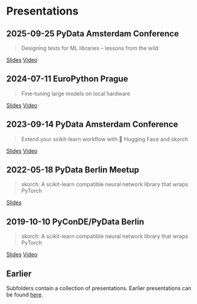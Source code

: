 # Presentations

## 2025-09-25 PyData Amsterdam Conference

> Designing tests for ML libraries – lessons from the wild

[Slides](https://docs.google.com/presentation/d/1cxdVkoUBtPYo9lbs8Bjy0ALMSZH4HHYmokALWFAYETI/edit?usp=sharing "slides")
[Video](https://youtu.be/bFTPSq3l-lE "video")

## 2024-07-11 EuroPython Prague

> Fine-tuning large models on local hardware

[Slides](https://github.com/BenjaminBossan/presentations/blob/master/2024-07-11-europython/presentation.org "slides")
[Video](https://youtu.be/hdHKCjhF68U "video")

## 2023-09-14 PyData Amsterdam Conference

> Extend your scikit-learn workflow with 🤗 Hugging Face and skorch

[Slides](https://github.com/BenjaminBossan/presentations/blob/master/2023-09-14-pydata/presentation.org "slides")
[Video](https://youtu.be/y_n7BjDCS-M "video")

## 2022-05-18 PyData Berlin Meetup

> skorch: A scikit-learn compatible neural network library that wraps PyTorch

[Slides](https://github.com/BenjaminBossan/presentations/blob/master/2022-05-18-pydata/presentation.org "slides")

## 2019-10-10 PyConDE/PyData Berlin

> skorch: A scikit-learn compatible neural network library that wraps PyTorch

[Slides](https://github.com/BenjaminBossan/public-presentations/blob/master/20191010-pycon-pydata/presentation.org "slides")
[Video](https://youtu.be/Qbu_DCBjVEk "video")

## Earlier

Subfolders contain a collection of presentations. Earlier presentations can be found [here](https://github.com/BenjaminBossan/public-presentations).

